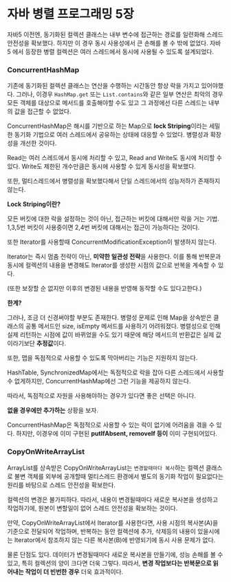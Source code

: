 # 자바 병렬 프로그래밍 5장

자바5 이전엔, 동기화된 컬렉션 클래스는 내부 변수에 접근하는 경로를 일련화해 스레드 안전성을 확보했다. 하지만 이 경우 동시 사용성에서 큰 손해를 볼 수 밖에 없었다. 자바 5 에서 등장한 병렬 컬렉션은 여러 스레드에서 동시에 사용될 수 있도록 설계되었다.

### **ConcurrentHashMap**

기존에 동기화된 컬렉션 클래스는 연산을 수행하는 시간동안 항상 락을 가지고 있어야했다. 그러나, 이경우 `HashMap.get` 또는 `List.contains`와 같은 일부 연산은 최악의 경우 모든 객체를 대상으로 메서드를 호출해야할 수도 있고 그 과정에선 다른 스레드는 내부의 값을 접근할 수 없었다.

ConcurrentHashMap은 해시를 기반으로 하는 Map으로 **lock Striping**이라는 세밀한 동기화 기법으로 여러 스레드에서 공유하는 상태에 대응할 수 있었다. 병렬성과 확장성을 개선한 것이다.

Read는 여러 스레드에서 동시에 처리할 수 있고, Read and Write도 동시에 처리할 수 있다. Write도 제한된 개수만큼은 동시에 사용할 수 있게 동시성을 확보했다.

또한, 멀티스레드에서 병렬성을 확보했다해서 단일 스레드에서의 성능저하가 존재하지 않는다.

**Lock Striping이란?**

모든 버킷에 대한 락을 설정하는 것이 아닌, 접근하는 버킷에 대해서만 락을 거는 기법. 1,3,5번 버킷이 사용중이면 2,4번 버킷에 대해서는 접근이 가능하다는 것이다.

또한 Iterator를 사용할때 ConcurrentModificationException이 발생하지 않는다.

Iterator는 즉시 멈춤 전략이 아닌, **미약한 일관성 전략**을 사용한다. 이를 통해 반복문과 동시에 컬렉션의 내용을 변경해도 Iterator를 생성한 시점의 값으로 반복을 계속할 수 있다.

(또한 보장할 순 없지만 이후의 변경된 내용을 반영해 동작할 수도 있다고한다.)

**한계?**

그러나, 조금 더 신경써야할 부분도 존재한다. 병렬성 문제로 인해 Map을 상속받은 클래스의 공통 메서드인 size, isEmpty 메서드를 사용하기 어려워졌다. 병렬성으로 인해 실제 리턴하는 시점에 값이 바뀌었을 수도 있기 때문에 해당 메서드의 반환값은 실제 값이라기보단 **추정값**이다.

또한, 맵을 독점적으로 사용할 수 있도록 막아버리는 기능은 지원하지 않는다.

HashTable, SynchronizedMap에서는 독점적으로 락을 잡아 다른 스레드에서 사용할 수 없게하지만, ConcurrentHashMap에선 그런 기능을 제공하지 않는다.

따라서, 독점적으로 자원을 사용해야하는 경우가 있다면 좋은 선택은 아니다.

**없을 경우에만 추가하는** 상황을 보자.

ConcurrentHashMap은 독점적으로 사용할 수 있는 락이 없기에 어려움을 겪을 수 있다. 하지만, 이경우에 이미 구현된 **putIfAbsent, removeIf 등이** 이미 구현되어있다.

### **CopyOnWriteArrayList**

ArrayList를 상속받은 CopyOnWriteArrayList는 `변경할때마다 복사`하는 컬렉션 클래스로 불변 객체를 외부에 공개할때 멀티스레드 환경에서 별도의 동기화 작업이 필요없다는 원리를 바탕으로 스레드 안전성을 확보한다.

컬렉션의 변경은 불가피하다. 따라서, 내용이 변경될때마다 새로운 복사본을 생성하고 작업하기에, 원본이 변할일이 없어 스레드 안전성을 확보하는 것이다.

만약, CopyOnWriteArrayList에서 Iterator를 사용한다면, 사용 시점의 복사본(A)을 기준으로 전달되어 작업하며, 반복하는 동안 컬렉션에 추가, 삭제등의 내용이 있을시에는 Iterator에서 참조하지 않는 다른 복사본(B)에 반영되기에 동시 사용 문제가 없다.

물론 단점도 있다. 데이터가 변경될때마다 새로운 복사본을 만들기에, 성능 손해를 볼 수 있고, 특히 컬렉션의 양이 크다면 더욱 그렇다. 따라서, **변경 작업보다는 반복문으로 읽어내는 작업이 더 빈번한 경우** 더욱 효과적이다.